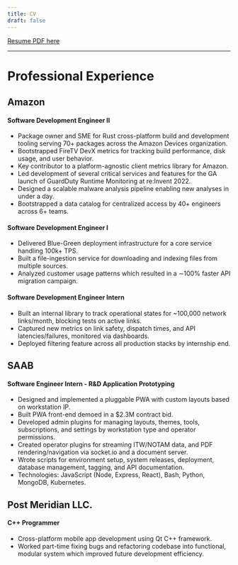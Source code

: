 ```yaml
---
title: CV
draft: false
---
```

[Resume PDF here](./AnthonyDAndreaResume.pdf)

------
# Professional Experience

## Amazon

#### Software Development Engineer II
- Package owner and SME for Rust cross-platform build and development tooling serving 70+ packages across the Amazon Devices organization.
- Bootstrapped FireTV DevX metrics for tracking build performance, disk usage, and user behavior.
- Key contributor to a platform-agnostic client metrics library for Amazon.
- Led development of several critical services and features for the GA launch of GuardDuty Runtime Monitoring at re:Invent 2022.
- Designed a scalable malware analysis pipeline enabling new analyses in under a day.
- Bootstrapped a data catalog for centralized access by 40+ engineers across 6+ teams.

#### Software Development Engineer I
- Delivered Blue-Green deployment infrastructure for a core service handling 100k+ TPS.
- Built a file-ingestion service for downloading and indexing files from multiple sources.
- Analyzed customer usage patterns which resulted in a ∼100% faster API migration campaign.

#### Software Development Engineer Intern
- Built an internal library to track operational states for ~100,000 network links/month, blocking tests on active links.
- Captured new metrics on link safety, dispatch times, and API latencies/failures, monitored via dashboards.
- Deployed filtering feature across all production stacks by internship end.

## SAAB

#### Software Engineer Intern - R&D Application Prototyping

- Designed and implemented a pluggable PWA with custom layouts based on workstation IP.
- Built PWA front-end demoed in a $2.3M contract bid.
- Developed admin plugins for managing layouts, themes, tools, subscriptions, and settings by workstation type and operator permissions.
- Created operator plugins for streaming ITW/NOTAM data, and PDF rendering/navigation via socket.io and a document server.
- Wrote scripts for environment setup, system releases, deployment, database management, tagging, and API documentation.
- Technologies: JavaScript (Node, Express, React), Bash, Python, MongoDB, Kubernetes.

## Post Meridian LLC.
#### C++ Programmer
- Cross-platform mobile app development using Qt C++ framework.
- Worked part-time fixing bugs and refactoring codebase into functional, modular system which improved future development efficiency.
